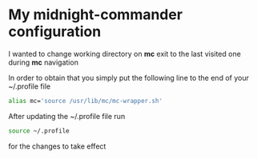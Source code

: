 # My midnight-commander configuration

I wanted to change working directory on __mc__ exit to the last visited one during __mc__ navigation

In order to obtain that you simply put the following line to the end of your ~/.profile file
``` bash
alias mc='source /usr/lib/mc/mc-wrapper.sh'
```

After updating the ~/.profile file run
``` bash
source ~/.profile
```
for the changes to take effect